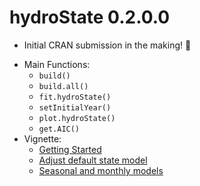 # hydroState 0.2.0.0

* Initial CRAN submission in the making! 🎉

- Main Functions:
    - `build()`
    - `build.all()`
    - `fit.hydroState()`
    - `setInitialYear()`
    - `plot.hydroState()`
    - `get.AIC()`
- Vignette:
    - [Getting Started](https://peterson-tim-j.github.io/HydroState/articles/hydroState.html)
    - [Adjust default state model](https://peterson-tim-j.github.io/HydroState/articles/adjust.state.model.html)
    - [Seasonal and monthly models](https://peterson-tim-j.github.io/HydroState/articles/subAnnual.models.html)
